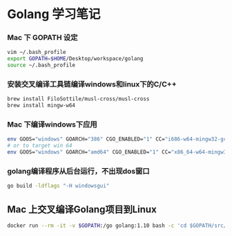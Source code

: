 # Golang 学习笔记

### Mac 下 GOPATH 设定
```sh
vim ~/.bash_profile
export GOPATH=$HOME/Desktop/workspace/golang
source ~/.bash_profile
```

### 安装交叉编译工具链编译windows和linux下的C/C++
```sh
brew install FiloSottile/musl-cross/musl-cross  
brew install mingw-w64  
```

### Mac 下编译windows下应用
```sh
env GOOS="windows" GOARCH="386" CGO_ENABLED="1" CC="i686-w64-mingw32-gcc"   go build main.go
# or to target win 64
env GOOS="windows" GOARCH="amd64" CGO_ENABLED="1" CC="x86_64-w64-mingw32-gcc" go build main.go
```

### golang编译程序从后台运行，不出现dos窗口
```sh
go build -ldflags "-H windowsgui"
```

## Mac 上交叉编译Golang项目到Linux
```sh
docker run --rm -it -v $GOPATH:/go golang:1.10 bash -c 'cd $GOPATH/src/go-nas && go build'
```

